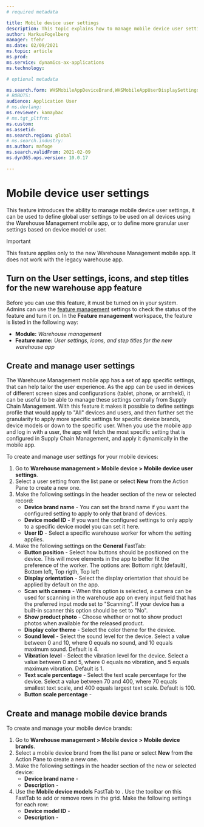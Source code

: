 ```yaml
---
# required metadata

title: Mobile device user settings
description: This topic explains how to manage mobile device user settings for warehouse workers.
author: MarkusFogelberg
manager: tfehr
ms.date: 02/09/2021
ms.topic: article
ms.prod: 
ms.service: dynamics-ax-applications
ms.technology: 

# optional metadata

ms.search.form: WHSMobileAppDeviceBrand,WHSMobileAppUserDisplaySettings
# ROBOTS: 
audience: Application User
# ms.devlang: 
ms.reviewer: kamaybac
# ms.tgt_pltfrm: 
ms.custom: 
ms.assetid: 
ms.search.region: global
# ms.search.industry: 
ms.author: mafoge
ms.search.validFrom: 2021-02-09
ms.dyn365.ops.version: 10.0.17

---
```


# Mobile device user settings

This feature introduces the ability to manage mobile device user settings, it can be used to define global user settings to be used on all devices using the Warehouse Management mobile app, or to define more granular user settings based on device model or user.

> [!IMPORTANT]
> This feature applies only to the new Warehouse Management mobile app. It does not work with the legacy warehouse app. 

## Turn on the User settings, icons, and step titles for the new warehouse app feature

Before you can use this feature, it must be turned on in your system. Admins can use the [feature management](../../fin-ops-core/fin-ops/get-started/feature-management/feature-management-overview.md) settings to check the status of the feature and turn it on. In the **Feature management** workspace, the feature is listed in the following way:

- **Module:** *Warehouse management*
- **Feature name:** *User settings, icons, and step titles for the new warehouse app*

## Create and manage user settings

The Warehouse Management mobile app has a set of app specific settings, that can help tailor the user experience. As the app can be used in devices of different screen sizes and configurations (tablet, phone, or armheld), it can be useful to be able to manage these settings centrally from Supply Chain Management. With this feature it makes it possible to define settings profile that would apply to "All" devices and users, and then further set the granularity to apply more specific settings for specific device brands, device models or down to the specific user. When you use the mobile app and log in with a user, the app will fetch the most specific setting that is configured in Supply Chain Management, and apply it dynamically in the mobile app. 

To create and manage user settings for your mobile devices:
<!-- I like numbered procedures. They don't always fit, but often fit more often than you might think. Talk directly to the reader (second person) or name the role (such as "worker") for tasks likely done by somebody not the reader, or "the system" if something will happen automatically (avoid passive voice). -->

1. Go to **Warehouse management \> Mobile device \> Mobile device user settings**.
1. Select a user setting from the list pane or select **New** from the Action Pane to create a new one. <!-- Maybe note briefly how the records in the list pane are labelled and what that says about their specificity (though we may have covered enough of this in the intro). -->
1. Make the following settings in the header section of the new or selected record:
    - **Device brand name** - You can set the brand name if you want the configured setting to apply to only that brand of devices.<!-- Describe how to use this. Mention where these values come from (see also next section). Mention why the user might leave this blank. Same goes for the other settings here. -->
    - **Device model ID** - If you want the configured settings to only apply to a specific device model you can set it here.
    - **User ID** - Select a specific warehouse worker for whom the setting applies.
1. Make the following settings on the **General** FastTab:
    - **Button position** - Select how buttons should be positioned on the device. This will move elements in the app to better fit the preference of the worker. The options are: Bottom right (default), Bottom left, Top rigth, Top left
    - **Display orientation** - Select the display orientation that should be applied by default on the app.
    - **Scan with camera** - When this option is selected, a camera can be used for scanning in the warehouse app on every input field that has the preferred input mode set to "Scanning". If your device has a built-in scanner this option should be set to "No".
    - **Show product photo** - Choose whether or not to show product photos when available for the released product. <!-- Maybe add link to docs for adding image? https://docs.microsoft.com/en-us/dynamics365/supply-chain/pim/tasks/add-image-product --> 
    - **Display color theme** - Select the color theme for the device. 
    - **Sound level** - Select the sound level for the device. Select a value between 0 and 10, where 0 equals no sound, and 10 equals maximum sound. Default is 4.
    - **Vibration level** - Select the vibration level for the device. Select a value between 0 and 5, where 0 equals no vibration, and 5 equals maximum vibration. Default is 1.
    - **Text scale percentage** - Select the text scale percentage for the device. Select a value between 70 and 400, where 70 equals smallest text scale, and 400 equals largest text scale. Default is 100. <!-- Mention the range of valid values. Percentage of what? -->
    - **Button scale percentage** - 

## Create and manage mobile device brands

<!-- Add a full intro to this section. Same basic strategy as the previous. Mention why the user would want to set these up. Mention that these might typically be generated automatically. -->

To create and manage your mobile device brands:

1. Go to **Warehouse management \> Mobile device \> Mobile device brands**.
1. Select a mobile device brand from the list pane or select **New** from the Action Pane to create a new one.
1. Make the following settings in the header section of the new or selected device:
    - **Device brand name** - 
    - **Description** - 
1. Use the **Mobile device models** FastTab to <!-- Explain the general purpose of the items here. -->. Use the toolbar on this FastTab to add or remove rows in the grid. Make the following settings for each row:
    - **Device model ID** - 
    - **Description** - 
